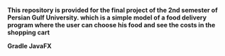 **This repository is provided for the final project of the 2nd semester of Persian Gulf University. which is a simple model of a food delivery program where the user can choose his food and see the costs in the shopping cart**

**Gradle JavaFX**